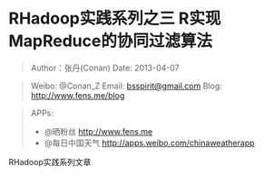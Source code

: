 RHadoop实践系列之三 R实现MapReduce的协同过滤算法
==================

>Author：张丹(Conan)
>Date: 2013-04-07

>Weibo: @Conan_Z
>Email: bsspirit@gmail.com
>Blog: http://www.fens.me/blog

>APPs:
>+ @晒粉丝 http://www.fens.me
>+ @每日中国天气 http://apps.weibo.com/chinaweatherapp

RHadoop实践系列文章
